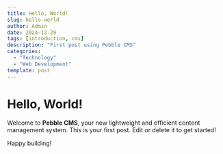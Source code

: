 ```yaml
---
title: Hello, World!
slug: hello-world
author: Admin
date: 2024-12-29
tags: [introduction, cms]
description: "First post using Pebble CMS"
categories:
  - "Technology"
  - "Web Development"
template: post
---
```


# Hello, World!

Welcome to **Pebble CMS**, your new lightweight and efficient content management system. This is your first post. Edit or delete it to get started!

Happy building!
